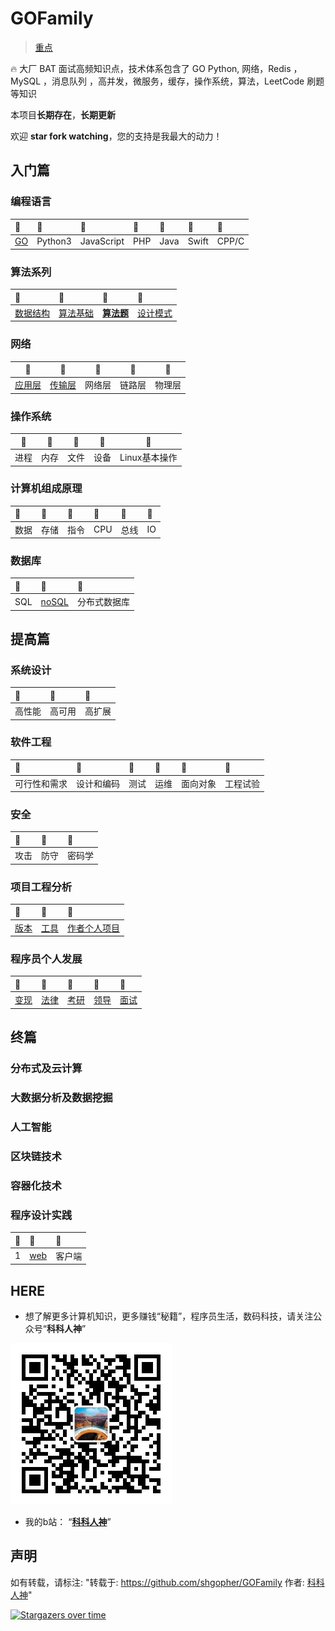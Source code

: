 # GOFamily
> [重点](#HERE)

🔥 大厂 BAT 面试高频知识点，技术体系包含了  GO Python, 网络，Redis ，MySQL ，消息队列 ，高并发，微服务，缓存，操作系统，算法，LeetCode 刷题等知识

本项目**长期存在**，**长期更新**

欢迎 **star fork watching**，您的支持是我最大的动力！

## 入门篇
### 编程语言

|:apple:|:banana:|:cheese:|:tomato:|:mango:|:pear:|🥛|
|:---|:---|:---|:---|:---|:---|:---|
|[GO](./入门篇/编程语言/go)|Python3|JavaScript|PHP|Java|Swift|CPP/C|
### 算法系列
|:apple:|:banana:|:cheese:|:tomato:|
|:---|:---|:---|:---|
|[数据结构](./入门篇/算法/数据结构)|[算法基础](./入门篇/算法/算法)|[**算法题**](./入门篇/算法/算法题)|[设计模式](./入门篇/算法/设计模式)|
### 网络
|:apple:|:banana:|:cheese:|:tomato:|:mango:|
|:---:|:---:|:---:|:---:|:---:|
|[应用层](./入门篇/网络/应用层)|[传输层](./入门篇/网络/传输层)|网络层|链路层|物理层|
### 操作系统
|:apple:|:banana:|:cheese:|:tomato:|:mango:|
|:---:|:---:|:---:|:---:|:---:|
|进程|内存|文件|设备|Linux基本操作|
### 计算机组成原理
|:apple:|:banana:|:cheese:|:tomato:|:mango:|:pear:|
|:---|:---|:---|:---|:---|:---|
|数据|存储|指令|CPU|总线|IO|
### 数据库
|:apple:|:banana:|:cheese:|
|:---|:---|:---|
|SQL|[noSQL](./入门篇/数据库/nosql)|分布式数据库|
## 提高篇
### 系统设计
|:apple:|:banana:|:cheese:|
|:---|:---|:---|
|高性能|高可用|高扩展|
### 软件工程
|:apple:|:banana:|:cheese:|:tomato:|:mango:|:pear:|
|:---|:---|:---|:---|:---|:---|
|可行性和需求|设计和编码|测试|运维|面向对象|工程试验|

### 安全
|:apple:|:banana:|:cheese:|
|:---|:---|:---|
|攻击|防守|密码学|
### 项目工程分析
|:apple:|:banana:|:cheese:|
|:---|:---|:---|
|[版本](./提高篇/项目工程分析/版本管理工具)|[工具](./提高篇/项目工程分析/开发工具)|[作者个人项目](./提高篇/项目工程分析/作者个人项目)|

### 程序员个人发展
|:apple:|:banana:|:cheese:|:tomato:|:mango:|
|:---|:---|:---|:---|:---|
|[变现](./提高篇/程序员个人发展/变现能力)|[法律](./提高篇/程序员个人发展/法律知识)|[考研](./提高篇/程序员个人发展/考研)|[领导](./提高篇/程序员个人发展/领导能力)|[面试](./提高篇/程序员个人发展/面试)|
## 终篇
### 分布式及云计算
### 大数据分析及数据挖掘
### 人工智能
### 区块链技术
### 容器化技术
### 程序设计实践
|:apple:|:banana:|:cheese:|
|:---|:---|:---|
|1|[web](./终篇/程序设计实践/web)|客户端|新技术|


## HERE
- 想了解更多计算机知识，更多赚钱“秘籍”，程序员生活，数码科技，请关注公众号“**科科人神**” 

![p](./joinUsW.jpg)

- 我的b站： “**[科科人神](https://space.bilibili.com/478621088)**”

## 声明
如有转载，请标注: "转载于: https://github.com/shgopher/GOFamily  作者: [科科人神](https://shgopher.github.io)"

[![Stargazers over time](https://starchart.cc/googege/GOFamily.svg)](https://starchart.cc/googege/GOFamily)
